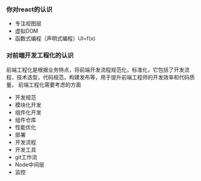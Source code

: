 ### 你对react的认识
- 专注视图层
- 虚拟DOM
- 函数式编程（声明式编程）UI=f(x)

### 对前端开发工程化的认识
前端工程化是根据业务特点，将前端开发流程规范化，标准化，它包括了开发流程，技术选型，代码规范，构建发布等，用于提升前端工程师的开发效率和代码质量。
前端工程化需要考虑的方面
- 开发规范
- 模块化开发
- 组件化开发
- 组件仓库
- 性能优化
- 部署
- 开发流程
- 开发工具
- git工作流
- Node中间层
- 监控